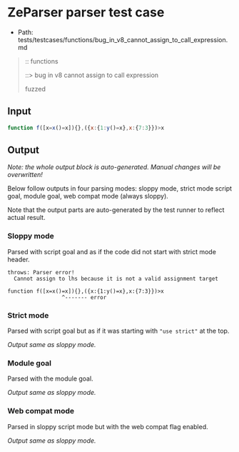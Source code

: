 # ZeParser parser test case

- Path: tests/testcases/functions/bug_in_v8_cannot_assign_to_call_expression.md

> :: functions
>
> ::> bug in v8 cannot assign to call expression
>
> fuzzed

## Input

`````js
function f([x=x()=x]){},({x:{1:y()=x},x:{7:3}})>x
`````

## Output

_Note: the whole output block is auto-generated. Manual changes will be overwritten!_

Below follow outputs in four parsing modes: sloppy mode, strict mode script goal, module goal, web compat mode (always sloppy).

Note that the output parts are auto-generated by the test runner to reflect actual result.

### Sloppy mode

Parsed with script goal and as if the code did not start with strict mode header.

`````
throws: Parser error!
  Cannot assign to lhs because it is not a valid assignment target

function f([x=x()=x]){},({x:{1:y()=x},x:{7:3}})>x
                 ^------- error
`````

### Strict mode

Parsed with script goal but as if it was starting with `"use strict"` at the top.

_Output same as sloppy mode._

### Module goal

Parsed with the module goal.

_Output same as sloppy mode._

### Web compat mode

Parsed in sloppy script mode but with the web compat flag enabled.

_Output same as sloppy mode._
